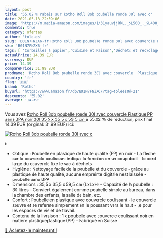 ```yaml
---
layout: post
title: '55.02 % rabais sur Rotho Roll Bob poubelle ronde 30l avec c'
date: 2021-05-13 22:59:06
image: 'https://m.media-amazon.com/images/I/31yauvjjRkL._SL500_._SL400_.jpg'
comments: true
category: ofertas
author: 'tole.es'
slug: 'B01N7FNZX6-fr Rotho Roll Bob poubelle ronde 30l avec couvercle Plastique...'
sku: 'B01N7FNZX6-fr'
tags: [ 'Corbeilles à papier','Cuisine et Maison','Déchets et recyclage','Rangement et organisation','rotho', ]
actualPrice: 14.39 EUR
currency: EUR
price: 14.39
comparePrice: 31.99 EUR
prodname: 'Rotho Roll Bob poubelle ronde 30l avec couvercle  Plastique  PP  sans BPA  noir  30l  35 5 x 35 5 x 59 5 cm '
country: 'fr'
flag: '🇫🇷'
brand: 'Rotho'
buyurl: 'https://www.amazon.fr/dp/B01N7FNZX6/?tag=tolees0d-21'
descuento: '55.02'
average: '14.39'
---
```


Vous avez [Rotho Roll Bob poubelle ronde 30l avec couvercle  Plastique  PP  sans BPA  noir  30l  35 5 x 35 5 x 59 5 cm ](https://www.amazon.fr/dp/B01N7FNZX6/?tag=tolees0d-21)  à  55.02 % de réduction, prix final  14.39 EUR (original: 31.99 EUR) ici:

[![Rotho Roll Bob poubelle ronde 30l avec c](https://m.media-amazon.com/images/I/31yauvjjRkL._SL500_._SL400_.jpg)](https://www.amazon.fr/dp/B01N7FNZX6/?tag=tolees0d-21)

ℹ️:

- Optique : Poubelle en plastique de haute qualité (PP) en noir - La flèche sur le couvercle coulissant indique la fonction en un coup dœil - le bord large du couvercle fixe le sac à déchets
- Hygiène : Nettoyage facile de la poubelle et du couvercle - grâce au plastique de haute qualité, aucune empreinte digitale nest laissée - poubelle sans BPA
- Dimensions : 35,5 x 35,5 x 59,5 cm (LxLxH) - Capacité de la poubelle : 30 litres - Convient également comme poubelle simple au bureau, dans la chambre des enfants, la salle de bain, etc.
- Confort : Poubelle en plastique avec couvercle coulissant - le couvercle souvre et se referme simplement en le poussant vers le haut - ,e pour les espaces de vie et de travail.
- Contenu de la livraison : 1 x poubelle avec couvercle coulissant noir en matière plastiqueplastique (PP) - Fabriqué en Suisse

[🛒 Achetez-le maintenant!!](https://www.amazon.fr/dp/B01N7FNZX6/?tag=tolees0d-21)
